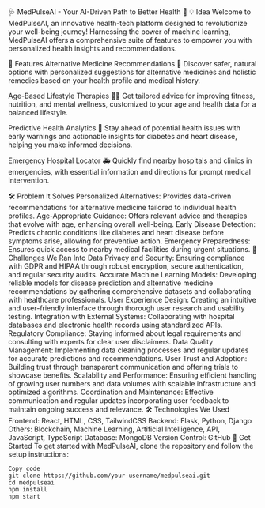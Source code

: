🩺 MedPulseAI - Your AI-Driven Path to Better Health 🌟
💡 Idea
Welcome to MedPulseAI, an innovative health-tech platform designed to revolutionize your well-being journey! Harnessing the power of machine learning, MedPulseAI offers a comprehensive suite of features to empower you with personalized health insights and recommendations.

🌟 Features
Alternative Medicine Recommendations 🌿
Discover safer, natural options with personalized suggestions for alternative medicines and holistic remedies based on your health profile and medical history.

Age-Based Lifestyle Therapies 🧘‍♂️
Get tailored advice for improving fitness, nutrition, and mental wellness, customized to your age and health data for a balanced lifestyle.

Predictive Health Analytics 🔮
Stay ahead of potential health issues with early warnings and actionable insights for diabetes and heart disease, helping you make informed decisions.

Emergency Hospital Locator 🚑
Quickly find nearby hospitals and clinics in emergencies, with essential information and directions for prompt medical intervention.

🛠️ Problem It Solves
Personalized Alternatives: Provides data-driven recommendations for alternative medicine tailored to individual health profiles.
Age-Appropriate Guidance: Offers relevant advice and therapies that evolve with age, enhancing overall well-being.
Early Disease Detection: Predicts chronic conditions like diabetes and heart disease before symptoms arise, allowing for preventive action.
Emergency Preparedness: Ensures quick access to nearby medical facilities during urgent situations.
🚧 Challenges We Ran Into
Data Privacy and Security: Ensuring compliance with GDPR and HIPAA through robust encryption, secure authentication, and regular security audits.
Accurate Machine Learning Models: Developing reliable models for disease prediction and alternative medicine recommendations by gathering comprehensive datasets and collaborating with healthcare professionals.
User Experience Design: Creating an intuitive and user-friendly interface through thorough user research and usability testing.
Integration with External Systems: Collaborating with hospital databases and electronic health records using standardized APIs.
Regulatory Compliance: Staying informed about legal requirements and consulting with experts for clear user disclaimers.
Data Quality Management: Implementing data cleaning processes and regular updates for accurate predictions and recommendations.
User Trust and Adoption: Building trust through transparent communication and offering trials to showcase benefits.
Scalability and Performance: Ensuring efficient handling of growing user numbers and data volumes with scalable infrastructure and optimized algorithms.
Coordination and Maintenance: Effective communication and regular updates incorporating user feedback to maintain ongoing success and relevance.
🛠️ Technologies We Used
Frontend: React, HTML, CSS, TailwindCSS
Backend: Flask, Python, Django
Others: Blockchain, Machine Learning, Artificial Intelligence, API, JavaScript, TypeScript
Database: MongoDB
Version Control: GitHub
🚀 Get Started
To get started with MedPulseAI, clone the repository and follow the setup instructions:

```
Copy code
git clone https://github.com/your-username/medpulseai.git
cd medpulseai
npm install
npm start
